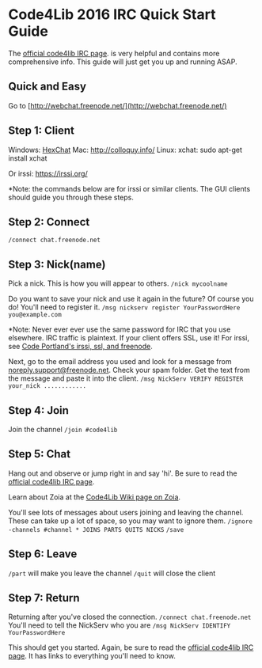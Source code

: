 Code4Lib 2016 IRC Quick Start Guide
===================================

The [official code4lib IRC page](http://code4lib.org/irc/). is very helpful and contains more comprehensive info. This guide will just get you up and running ASAP. 

Quick and Easy
--------------
Go to [http://webchat.freenode.net/](http://webchat.freenode.net/)


Step 1: Client
--------------------

Windows: [HexChat](https://hexchat.github.io/)
Mac: http://colloquy.info/
Linux: xchat: sudo apt-get install xchat

Or irssi: https://irssi.org/

*Note: the commands below are for irssi or similar clients. The GUI clients should guide you through these steps. 

Step 2: Connect
-----------------------------
	
`/connect chat.freenode.net`

Step 3: Nick(name)
------------------
	
Pick a nick. This is how you will appear to others.
`/nick mycoolname`

Do you want to save your nick and use it again in the future? Of course you do! You'll need to register it. 
`/msg nickserv register YourPasswordHere you@example.com`

*Note: Never ever ever use the same password for IRC that you use elsewhere. IRC traffic is plaintext. If your client offers SSL, use it! For irssi, see [Code Portland's irssi, ssl, and freenode](https://codeportland.com/irssi/).

Next, go to the email address you used and look for a message from <noreply.support@freenode.net>. Check your spam folder. Get the text from the message and paste it into the client. 
`/msg NickServ VERIFY REGISTER your_nick ............`
	
Step 4: Join
------------
Join the channel
`/join #code4lib`

Step 5: Chat
------------
Hang out and observe or jump right in and say 'hi'. Be sure to read the [official code4lib IRC page](http://code4lib.org/irc/). 

Learn about Zoia at the [Code4Lib Wiki page on Zoia](http://wiki.code4lib.org/Zoia_or_the_Code4Lib_IRC_bot).

You'll see lots of messages about users joining and leaving the channel. These can take up a lot of space, so you may want to ignore them.
`/ignore -channels #channel * JOINS PARTS QUITS NICKS`
`/save`

Step 6: Leave
-------------
`/part` will make you leave the channel
`/quit` will close the client 

Step 7: Return
--------------
Returning after you've closed the connection. 
`/connect chat.freenode.net`
You'll need to tell the NickServ who you are
`/msg NickServ IDENTIFY YourPasswordHere`

This should get you started. Again, be sure to read the [official code4lib IRC page](http://code4lib.org/irc/). It has links to everything you'll need to know.